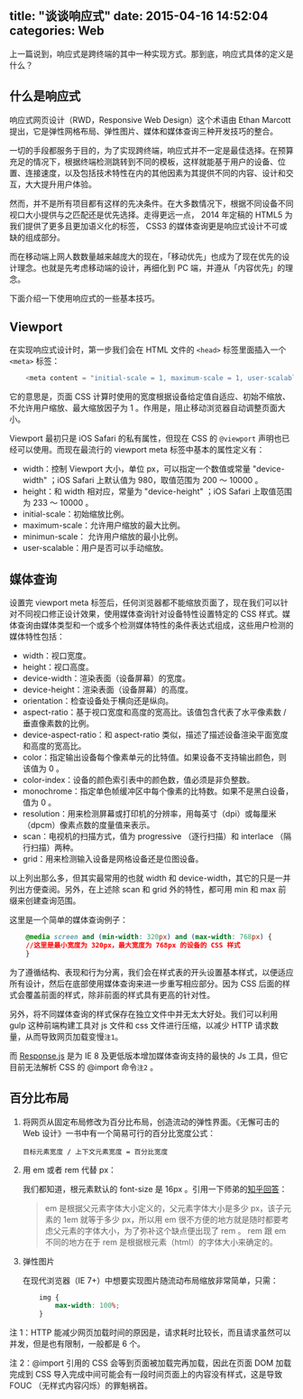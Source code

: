 title: "谈谈响应式"
date: 2015-04-16 14:52:04
categories: Web
---

上一篇说到，响应式是跨终端的其中一种实现方式。那到底，响应式具体的定义是什么？
<!-- more -->

什么是响应式
---

响应式网页设计（RWD，Responsive Web Design）这个术语由 Ethan Marcott 提出，它是弹性网格布局、弹性图片、媒体和媒体查询三种开发技巧的整合。

一切的手段都服务于目的，为了实现跨终端，响应式并不一定是最佳选择。在预算充足的情况下，根据终端检测跳转到不同的模板，这样就能基于用户的设备、位置、连接速度，以及包括技术特性在内的其他因素为其提供不同的内容、设计和交互，大大提升用户体验。

然而，并不是所有项目都有这样的先决条件。在大多数情况下，根据不同设备不同视口大小提供与之匹配还是优先选择。走得更远一点， 2014 年定稿的 HTML5 为我们提供了更多且更加语义化的标签， CSS3 的媒体查询更是响应式设计不可或缺的组成部分。

而在移动端上网人数数量越来越庞大的现在，「移动优先」也成为了现在优先的设计理念。也就是先考虑移动端的设计，再细化到 PC 端，并遵从「内容优先」的理念。

下面介绍一下使用响应式的一些基本技巧。

Viewport
---

在实现响应式设计时，第一步我们会在 HTML 文件的 `<head>` 标签里面插入一个 `<meta>` 标签：

```javascript
    <meta content = "initial-scale = 1, maximum-scale = 1, user-scalable = no, width = device-width" name = "viewport" />
```

它的意思是，页面 CSS 计算时使用的宽度根据设备给定值自适应、初始不缩放、不允许用户缩放、最大缩放因子为 1 。作用是，阻止移动浏览器自动调整页面大小。

Viewport 最初只是 iOS Safari 的私有属性，但现在 CSS 的 `@viewport` 声明也已经可以使用。而现在最流行的 viewport meta 标签中基本的属性定义有：

 - width：控制 Viewport 大小，单位 px，可以指定一个数值或常量 "device-width" ；iOS Safari 上默认值为 980，取值范围为 200 ～ 10000 。
 - height：和 width 相对应，常量为 "device-height" ；iOS Safari 上取值范围为 233 ～ 10000 。
 - initial-scale：初始缩放比例。
 - maximum-scale：允许用户缩放的最大比例。
 - minimun-scale： 允许用户缩放的最小比例。
 - user-scalable：用户是否可以手动缩放。

媒体查询
---

设置完 viewport meta 标签后，任何浏览器都不能缩放页面了，现在我们可以针对不同视口修正设计效果，使用媒体查询针对设备特性设置特定的 CSS 样式。媒体查询由媒体类型和一个或多个检测媒体特性的条件表达式组成，这些用户检测的媒体特性包括：

 - width：视口宽度。
 - height：视口高度。
 - device-width：渲染表面（设备屏幕）的宽度。
 - device-height：渲染表面（设备屏幕）的高度。
 - orientation：检查设备处于横向还是纵向。
 - aspect-ratio：基于视口宽度和高度的宽高比。该值包含代表了水平像素数 / 垂直像素数的比例。
 - device-aspect-ratio：和 aspect-ratio 类似，描述了描述设备渲染平面宽度和高度的宽高比。
 - color：指定输出设备每个像素单元的比特值。如果设备不支持输出颜色，则该值为 0 。
 - color-index：设备的颜色索引表中的颜色数，值必须是非负整数。
 - monochrome：指定单色帧缓冲区中每个像素的比特数。如果不是黑白设备，值为 0 。
 - resolution：用来检测屏幕或打印机的分辨率，用每英寸（dpi）或每厘米（dpcm）像素点数的度量值来表示。
 - scan：电视机的扫描方式，值为 progressive （逐行扫描）和 interlace （隔行扫描）两种。
 - grid：用来检测输入设备是网格设备还是位图设备。

以上列出那么多，但其实最常用的也就 width 和 device-width，其它的只是一并列出方便查阅。另外，在上述除 scan 和 grid 外的特性，都可用 min 和 max 前缀来创建查询范围。

这里是一个简单的媒体查询例子：

```css
	@media screen and (min-width: 320px) and (max-width: 768px) {
	//这里是最小宽度为 320px，最大宽度为 768px 的设备的 CSS 样式
	}
```

为了遵循结构、表现和行为分离，我们会在样式表的开头设置基本样式，以便适应所有设计，然后在底部使用媒体查询来进一步重写相应部分。因为 CSS 后面的样式会覆盖前面的样式，除非前面的样式具有更高的针对性。

另外，将不同媒体查询的样式保存在独立文件中并无太大好处。我们可以利用 gulp 这种前端构建工具对 js 文件和 css 文件进行压缩，以减少 HTTP 请求数量，从而导致网页加载变慢`注1`。

而 [Response.js][1] 是为 IE 8 及更低版本增加媒体查询支持的最快的 Js 工具，但它目前无法解析 CSS 的 @import 命令`注2` 。

百分比布局
---

 1. 将网页从固定布局修改为百分比布局，创造流动的弹性界面。《无懈可击的 Web 设计》一书中有一个简易可行的百分比宽度公式：

	    目标元素宽度 / 上下文元素宽度 = 百分比宽度

 2. 用 em 或者 rem 代替 px：

	我们都知道，根元素默认的 font-size 是 16px 。引用一下师弟的[知乎回答](http://www.zhihu.com/question/29534285/answer/44757433)：

	>  em 是根据父元素字体大小定义的，父元素字体大小是多少 px，该子元素的 1em 就等于多少 px，所以用 em
	> 很不方便的地方就是随时都要考虑父元素的字体大小，为了弥补这个缺点便出现了 rem 。
	> rem 跟 em 不同的地方在于 rem 是根据根元素（html）的字体大小来确定的。

 3. 弹性图片

	在现代浏览器（IE 7+）中想要实现图片随流动布局缩放非常简单，只需：

	```css
		img {
			max-width: 100%;
		}
	```

注 1：HTTP 能减少网页加载时间的原因是，请求耗时比较长，而且请求虽然可以并发，但是也有限制，一般都是 6 个。

注 2：@import 引用的 CSS 会等到页面被加载完再加载，因此在页面 DOM 加载完成到 CSS 导入完成中间可能会有一段时间页面上的内容没有样式，这是导致 FOUC （无样式内容闪烁）的罪魁祸首。

  [1]: https://github.com/scottjehl/respond